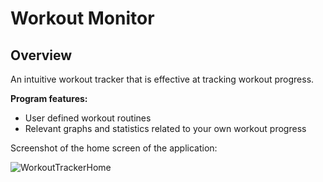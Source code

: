 # Workout Monitor

## Overview 

An intuitive workout tracker that is effective at tracking workout progress. 

**Program features:**
- User defined workout routines
- Relevant graphs and statistics related to your own workout progress <br/>

Screenshot of the home screen of the application: <br/>

![WorkoutTrackerHome](https://user-images.githubusercontent.com/66135756/114240715-966a1c00-994d-11eb-9cb4-043c6cec05d5.png)








